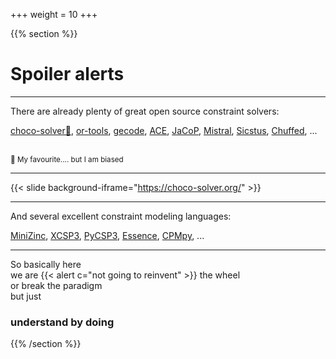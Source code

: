 +++
weight = 10
+++

{{% section %}}
# Spoiler alerts 

---

There are already plenty of great open source constraint solvers:

[choco-solver🐙](www), [or-tools](www), [gecode](www), 
[ACE](www), [JaCoP](www), [Mistral](www), [Sicstus](www),
[Chuffed](www), ...

</br>
<small>🐙 My favourite.... but I am biased</small>

--- 

{{< slide background-iframe="https://choco-solver.org/" >}}

---

And several excellent constraint modeling languages:

[MiniZinc](www), [XCSP3](www), [PyCSP3](www), [Essence](www), [CPMpy](www), ...

---

So basically here</br>
 we are {{< alert c="not going to reinvent" >}} the wheel </br>
 or break the paradigm </br>
 but just 
### understand by doing

{{% /section %}}
